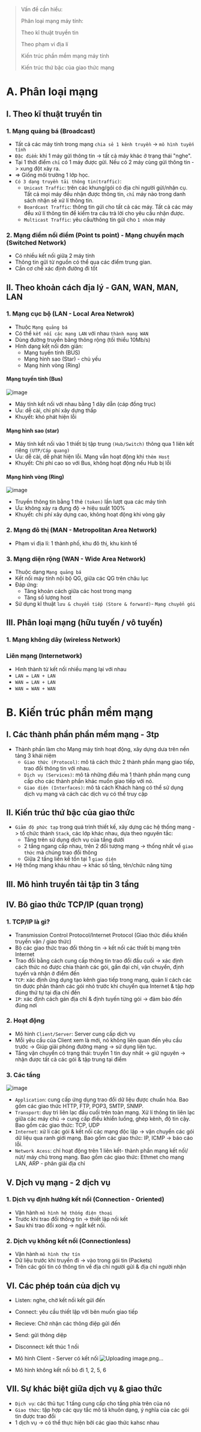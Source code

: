 > Vấn đề cần hiểu:
> 
> Phân loại mạng máy tính:
> 
>   Theo kĩ thuật truyền tin
>   
>   Theo phạm vi địa lí
>   
> Kiến trúc phần mềm mạng máy tính
> 
> Kiến trúc thứ bậc của giao thức mạng

# A. Phân loại mạng
## I. Theo kĩ thuật truyền tin
### 1. Mạng quảng bá (Broadcast)
- Tất cả các máy tính trong mạng `chia sẻ 1 kênh truyền` -> `mô hình tuyến tính`
- `Đặc điểm`: khi 1 máy gửi thông tin -> tất cả máy khác ở trạng thái "nghe". 
- Tại 1 thời điểm `chỉ` có 1 máy được gửi. Nếu có 2 máy cùng gửi thông tin -> xung đột xảy ra.
- => Giống môi trường 1 lớp học.
- `Có 3 dạng truyền tải thông tin(traffic)`:
   - `Unicast Traffic`: trên các khung/gói có địa chỉ người gửi/nhận cụ. Tất cả mọi máy đều nhận được thông tin, `chỉ` máy nào trong danh sách nhận sẽ xử lí thông tin.
   - `Boardcast Traffic`: thông tin gửi cho tất cả các máy. Tất cả các máy đều xử lí thông tin để kiểm tra câu trả lời cho yêu cầu nhận được.
   - `Multicast Traffic`: yêu cầu/thông tin gửi cho `1 nhóm` máy
### 2. Mạng điểm nối điểm (Point ts point) - Mạng chuyển mạch (Switched Network)
- Có nhiều kết nối giữa 2 máy tính
- Thông tin gửi từ nguồn có thể qua các điểm trung gian.
- Cần cơ chế xác định đường đi tốt 
## II. Theo khoản cách địa lý - GAN, WAN, MAN, LAN
### 1. Mạng cục bộ (LAN - Local Area Netwrok)
- Thuộc `Mạng quảng bá`
- Có thể `kết nối các mạng LAN` với nhau `thành mạng WAN`
- Dùng đường truyền băng thông rộng (tối thiểu 10Mb/s)
- Hình dạng kết nối đơn giản:
    - Mạng tuyến tính (BUS)
    - Mạng hình sao (Star) - chủ yếu
    - Mạng hình vòng (Ring)
#### Mạng tuyến tính (Bus)
![image](https://user-images.githubusercontent.com/88178841/154828865-aeca2ca4-813b-4c18-b40b-f917017669c2.png)

- Máy tính kết nối với nhau bằng 1 dây dẫn (cáp đồng trục)
- Ưu: dễ cài, chi phí xây dựng thấp
- Khuyết: khó phát hiện lỗi
#### Mạng hình sao (star)

- Máy tính kết nối vào 1 thiết bị tập trung `(Hub/Switch)` thông qua 1 liên kết riêng `(UTP/Cáp quang)`
- Ưu: dễ cài, dễ phát hiện lỗi. Mạng vẫn hoạt động khi `thêm Host`
- Khuyết: Chi phí cao so với Bus, không hoạt động nếu Hub bị lỗi
#### Mạng hình vòng (Ring)
![image](https://user-images.githubusercontent.com/88178841/154831362-b2773231-0a56-4709-aa23-6d06edfa4fa9.png)

- Truyền thông tin bằng 1 thẻ `(token)` lần lượt qua các máy tính
- Ưu: không xảy ra đụng độ -> hiệu suất 100%
- Khuyết: chi phí xây dựng cao, không hoạt động khi vòng gãy
### 2. Mạng đô thị (MAN - Metropolitan Area Network)
- Phạm vi địa lí: 1 thành phố, khu đô thị, khu kinh tế
### 3. Mạng diện rộng (WAN - Wide Area Network)
- Thuộc dạng `Mạng quảng bá`
- Kết nối máy tính nội bộ QG, giữa các QG trên châu lục
- Đáp ứng:
   - Tăng khoản cách giữa các host trong mạng
   - Tăng số lượng host
- Sử dụng kĩ thuật `lưu & chuyển tiếp (Store & forward)`- `Mạng chuyển gói`
## III. Phân loại mạng (hữu tuyến / vô tuyến)
### 1. Mạng không dây (wireless Network)
### Liên mạng (Internetwork)
- Hình thành từ kết nối nhiều mạng lại với nhau
- `LAN = LAN + LAN`
- `WAN = LAN + LAN`
- `WAN = WAN + WAN`
# B. Kiến trúc phần mềm mạng
## I. Các thành phần phần mềm mạng - 3tp
- Thành phần làm cho Mạng máy tính hoạt động, xây dựng dưa trên nền tảng 3 khái niệm
   - `Giao thức (Protocol)`: mô tả cách thức 2 thành phần mạng giao tiếp, trao đổi thông tin với nhau.
   - `Dịch vụ (Services)`: mô tả những điều mà 1 thành phần mạng cung cấp cho các thành phần khác muốn giao tiếp với nó.
   - `Giao diện (Interfaces)`: mô tả cách Khách hàng có thể sử dụng dịch vụ mạng và cách các dịch vụ có thể truy cập
## II. Kiến trúc thứ bậc của giao thức
- `Giảm độ phức tạp` trong quá trình thiết kế, xây dựng các hệ thống mạng -> tổ chức thành `Stack`, các lớp khác nhau, dựa theo nguyên tắc:
   - Tầng trên sử dụng dịch vụ của tầng dưới
   - 2 tầng ngang cấp nhau, trên 2 đối tượng mạng -> thống nhất về `giao thức` mà chúng trao đổi thông
   - Giữa 2 tầng liền kề tồn tại 1 `giao diện`
- Hệ thống mạng kháu nhau -> khác số tầng, tên/chức năng từng 
## III. Mô hình truyền tải tập tin 3 tầng
## IV. Bô giao thức  TCP/IP (quan trọng)
### 1. TCP/IP là gì?
- Transmission Control Protocol/Internet Protocol (Giao thức điều khiển truyền vận / giao thức)
- Bộ các giao thức trao đổi thông tin -> kết nối các thiết bị mạng trên Internet
- Trao đổi bằng cách cung cấp thông tin trao đổi đầu cuối -> xác định cách thức nó được chia thành các gói, gắn đại chỉ, vận chuyển, định tuyến và nhận ở điểm đến
- `TCP`: xác định ứng dụng tạo kênh giao tiếp trong mạng, quản lí cách các tin được phân thành các gói nhỏ trước khi chuyển qua Internet & tập hợp đúng thứ tự tại địa chỉ đến
- `IP`: xác định cách gán địa chỉ & định tuyến từng gói -> đảm bảo đến đúng nơi
### 2. Hoạt động
- Mô hình `Client/Server`: Server cung cấp dịch vụ
- Mỗi yêu cầu của Client xem là mới, nó không liên quan đến yêu cầu trước -> Giúp giải phóng đường mạng -> sử dụng liên tục.
- Tầng vận chuyển có trạng thái: truyền 1 tin duy nhất -> giữ nguyên -> nhận được tất cả các gói & tập trung tại điểm
### 3. Các tầng
![image](https://user-images.githubusercontent.com/88178841/154832757-9b57f6f5-d45a-44b0-90a7-8037edc0dffe.png)

- `Application`: cung cấp ứng dụng  trao đổi dữ liệu được chuẩn hóa. Bao gồm các giao thức HTTP, FTP, POP3, SMTP, SNMP.
- `Transport`: duy trì liên lạc đầu cuối trên toàn mạng. Xử lí thông tin liên lạc giữa các máy chủ -> cung cấp điều khiển luồng, ghép kênh, độ tin cậy. Bao gồm các giao thức: TCP, UDP
- `Internet`: xử lí các gói & kết nối các mạng độc lập -> vận chuyển các gói dữ liệu qua ranh giới mạng. Bao gồm các giao thức: IP, ICMP -> báo cáo lỗi.
- `Network Acess`: chỉ hoạt động trên 1 liên kết- thành phần mạng kết nối/ nút/ máy chủ trong mạng. Bao gồm các giao thức: Ethmet cho mạng LAN, ARP - phân giải địa chỉ
## V. Dịch vụ mạng - 2 dịch vụ
### 1. Dịch vụ định hướng kết nối (Connection - Oriented)
- Vận hành `mô hình hệ thống điện thoại`
- Trước khi trao đổi thông tin -> thiết lập nối kết
- Sau khi trao đổi xong -> ngắt kết nối.
### 2. Dịch vụ không kết nối (Connectionless)
- Vận hành `mô hình thư tín`
- Dữ liệu trước khi truyền đi -> vào trong gói tin (Packets)
- Trên các gói tin có thông tin về địa chỉ người gửi & địa chỉ người nhận
## VI. Các phép toán của dịch vụ
- Listen: nghe, chờ kết nối kết gửi đến
- Connect: yêu cầu thiết lập với bên muốn giao tiếp
- Recieve: Chờ nhận các thông điệp gửi đến
- Send: gửi thông diệp
- Disconnect: kết thúc 1 nối 
- Mô hình Client - Server có kết nối
![Uploading image.png…]()

- Mô hình không kết nối bỏ đi 1, 2, 5, 6
## VII. Sự khác biệt giữa dịch vụ & giao thức
- `Dịch vụ`: các thủ tục 1 tầng cung cấp cho tầng phía trên của nó
- `Giao thức`: tập hợp các quy tắc mô tả khuôn dạng, ý nghĩa của các gói tin được trao đổi
- 1 dịch vụ -> có thể thực hiện bởi các giao thức kahsc nhau
